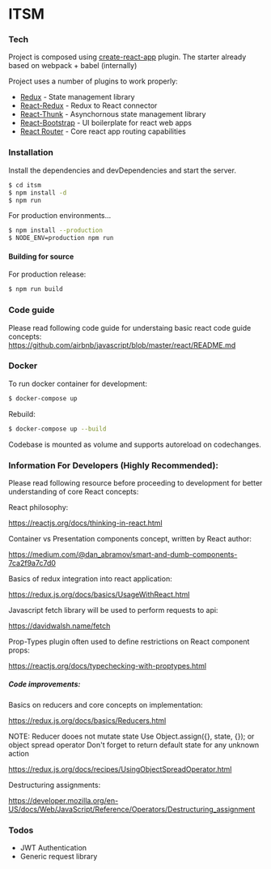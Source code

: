 # ITSM

### Tech

Project is composed using [create-react-app] plugin.
The starter already based on webpack + babel (internally)

Project uses a number of plugins to work properly:

* [Redux] - State management library 
* [React-Redux] - Redux to React connector
* [React-Thunk] - Asynchornous state management library
* [React-Bootstrap] - UI boilerplate for react web apps
* [React Router] - Core react app routing capabilities

### Installation

Install the dependencies and devDependencies and start the server.

```sh
$ cd itsm
$ npm install -d
$ npm run
```

For production environments...

```sh
$ npm install --production
$ NODE_ENV=production npm run
```

#### Building for source
For production release:
```sh
$ npm run build
```
### Code guide

Please read following code guide for understaing basic react code guide concepts: 
<https://github.com/airbnb/javascript/blob/master/react/README.md>

### Docker
To run docker container for development:

```sh
$ docker-compose up
```

Rebuild:

```sh
$ docker-compose up --build
```

Codebase is mounted as volume and supports autoreload on codechanges.

### Information For Developers (Highly Recommended):

Please read following resource before proceeding to development for better understanding of core React concepts:

React philosophy:

<https://reactjs.org/docs/thinking-in-react.html>

Container vs Presentation components concept, written by React author:

<https://medium.com/@dan_abramov/smart-and-dumb-components-7ca2f9a7c7d0>

Basics of redux integration into react application:

<https://redux.js.org/docs/basics/UsageWithReact.html>

Javascript fetch library will be used to perform requests to api:

<https://davidwalsh.name/fetch>

Prop-Types plugin often used to define restrictions on React component props:

<https://reactjs.org/docs/typechecking-with-proptypes.html>

##### Code improvements:

Basics on reducers and core concepts on implementation:


<https://redux.js.org/docs/basics/Reducers.html>


NOTE: Reducer dooes not mutate state
Use Object.assign({}, state, {}); or object spread operator
Don't forget to return default state for any unknown action


<https://redux.js.org/docs/recipes/UsingObjectSpreadOperator.html>

Destructuring assignments:


<https://developer.mozilla.org/en-US/docs/Web/JavaScript/Reference/Operators/Destructuring_assignment>

### Todos
 - JWT Authentication
 - Generic request library

[//]: #
   [create-react-app]: <https://github.com/facebookincubator/create-react-app>
   [redux]: <https://redux.js.org/>
   [react-redux]: <http://daringfireball.net>
   [react-thunk]: <http://daringfireball.net/projects/markdown/>
   [react-bootstrap]: <https://react-bootstrap.github.io/getting-started.html>
   [react router]: <https://reacttraining.com/react-router/web/guides/philosophy>